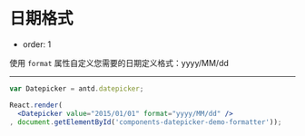 # 日期格式

- order: 1

使用 `format` 属性自定义您需要的日期定义格式：yyyy/MM/dd

---

````jsx
var Datepicker = antd.datepicker;

React.render(
  <Datepicker value="2015/01/01" format="yyyy/MM/dd" />
, document.getElementById('components-datepicker-demo-formatter'));
````
